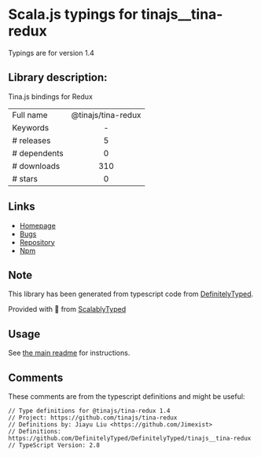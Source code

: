 
# Scala.js typings for tinajs__tina-redux

Typings are for version 1.4

## Library description:
Tina.js bindings for Redux

|                    |                 |
| ------------------ | :-------------: |
| Full name          | @tinajs/tina-redux |
| Keywords           | - |
| # releases         | 5 |
| # dependents       | 0 |
| # downloads        | 310 |
| # stars            | 0 |

## Links
- [Homepage](https://github.com/tinajs/tina-redux#readme)
- [Bugs](https://github.com/tinajs/tina-redux/issues)
- [Repository](https://github.com/tinajs/tina-redux)
- [Npm](https://www.npmjs.com/package/%40tinajs%2Ftina-redux)
    


## Note
This library has been generated from typescript code from [DefinitelyTyped](https://definitelytyped.org).

Provided with :purple_heart: from [ScalablyTyped](https://github.com/oyvindberg/ScalablyTyped)

## Usage
See [the main readme](../../readme.md) for instructions.

## Comments

These comments are from the typescript definitions and might be useful:
```
// Type definitions for @tinajs/tina-redux 1.4
// Project: https://github.com/tinajs/tina-redux
// Definitions by: Jiayu Liu <https://github.com/Jimexist>
// Definitions: https://github.com/DefinitelyTyped/DefinitelyTyped/tinajs__tina-redux
// TypeScript Version: 2.8

```

